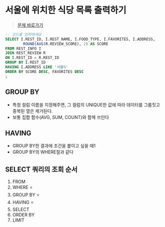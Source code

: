 # 서울에 위치한 식당 목록 출력하기
> [문제 바로가기](https://school.programmers.co.kr/learn/courses/30/lessons/131118)

```SQL
-- 코드를 입력하세요
SELECT I.REST_ID, I.REST_NAME, I.FOOD_TYPE, I.FAVORITES, I.ADDRESS,
        ROUND(AVG(R.REVIEW_SCORE), 2) AS SCORE
FROM REST_INFO I
JOIN REST_REVIEW R
ON I.REST_ID = R.REST_ID
GROUP BY I.REST_ID
HAVING I.ADDRESS LIKE '서울%'
ORDER BY SCORE DESC, FAVORITES DESC
;
```

## GROUP BY
- 특정 컬럼 이름을 지정해주면, 그 컬럼의 UNIQUE한 값에 따라 데이터를 그룹짓고 중복된 열은 제거된다.
- 보통 집합 함수(AVG, SUM, COUNT)와 함께 쓰인다

## HAVING
- GROUP BY한 결과에 조건을 붙이고 싶을 때1
- GROUP BY의 WHERE절과 같다

## SELECT 쿼리의 조회 순서
1. FROM
2. WHERE ⭐️ 
3. GROUP BY ⭐️
4. HAVING ⭐️
5. SELECT
6. ORDER BY
7. LIMIT